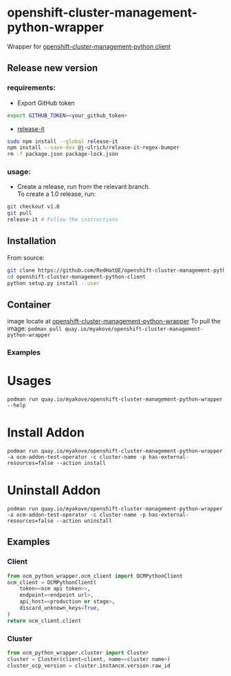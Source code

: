 # openshift-cluster-management-python-wrapper
Wrapper for [openshift-cluster-management-python client](https://github.com/RedHatQE/openshift-cluster-management-python-client)

## Release new version
### requirements:
* Export GitHub token
```bash
export GITHUB_TOKEN=<your_github_token>
```
* [release-it](https://github.com/release-it/release-it)
```bash
sudo npm install --global release-it
npm install --save-dev @j-ulrich/release-it-regex-bumper
rm -f package.json package-lock.json
```
### usage:
* Create a release, run from the relevant branch.  
To create a 1.0 release, run:
```bash
git checkout v1.0
git pull
release-it # Follow the instructions
```

## Installation
From source:
```bash
git clone https://github.com/RedHatQE/openshift-cluster-management-python-client.git
cd openshift-cluster-management-python-client
python setup.py install --user
```

## Container
image locate at [openshift-cluster-management-python-wrapper](https://quay.io/repository/myakove/openshift-cluster-management-python-wrapper)
To pull the image: `podman pull quay.io/myakove/openshift-cluster-management-python-wrapper`

### Examples
# Usages

```
podman run quay.io/myakove/openshift-cluster-management-python-wrapper --help
```

# Install Addon

```
podman run quay.io/myakove/openshift-cluster-management-python-wrapper -a ocm-addon-test-operator -c cluster-name -p has-external-resources=false --action install
```

# Uninstall Addon

```
podman run quay.io/myakove/openshift-cluster-management-python-wrapper -a ocm-addon-test-operator -c cluster-name -p has-external-resources=false --action uninstall
```

## Examples
### Client
```python
from ocm_python_wrapper.ocm_client import OCMPythonClient
ocm_client = OCMPythonClient(
    token=<ocm api token>>,
    endpoint=<endpoint url>,
    api_host=<production or stage>,
    discard_unknown_keys=True,
)
return ocm_client.client
```
### Cluster
```python
from ocm_python_wrapper.cluster import Cluster
cluster = Cluster(client=client, name=<cluster name>)
cluster_ocp_version = cluster.instance.version.raw_id
```
